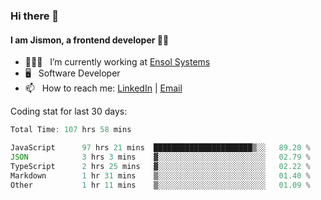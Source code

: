 ### Hi there 👋

#### I am Jismon, a frontend developer 👦🏻

- 🧑🏻‍💻   &nbsp; I’m currently working at <a href='https://www.ensolsystems.com/' target="_blank">Ensol Systems</a>
- 🖥   &nbsp; Software Developer
- 📫   &nbsp; How to reach me: <a href='https://www.linkedin.com/in/jismonthomas/'>LinkedIn</a> | <a href='mailto:hellojismonthomas@gmail.com'>Email</a>

Coding stat for last 30 days:
<!--START_SECTION:waka-->

```javascript
Total Time: 107 hrs 58 mins

JavaScript      97 hrs 21 mins  ██████████████████████▒░░   89.20 %
JSON            3 hrs 3 mins    ▓░░░░░░░░░░░░░░░░░░░░░░░░   02.79 %
TypeScript      2 hrs 25 mins   ▓░░░░░░░░░░░░░░░░░░░░░░░░   02.22 %
Markdown        1 hr 31 mins    ▒░░░░░░░░░░░░░░░░░░░░░░░░   01.40 %
Other           1 hr 11 mins    ▒░░░░░░░░░░░░░░░░░░░░░░░░   01.09 %
```

<!--END_SECTION:waka-->

<!--
**jismonthomas/jismonthomas** is a ✨ _special_ ✨ repository because its `README.md` (this file) appears on your GitHub profile.

Here are some ideas to get you started:

- 🔭 I’m currently working on ...
- 🌱 I’m currently learning ...
- 👯 I’m looking to collaborate on ...
- 🤔 I’m looking for help with ...
- 💬 Ask me about ...
- 📫 How to reach me: ...
- 😄 Pronouns: ...
- ⚡ Fun fact: ...
-->
